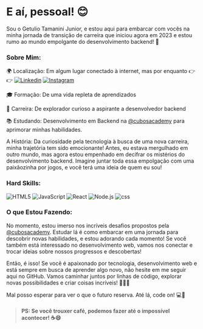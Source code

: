 # E aí, pessoal! :blush:
Sou o Getulio Tamanini Junior, e estou aqui para embarcar com vocês na minha jornada de transição de carreira que iniciou agora em 2023 e estou rumo ao mundo empolgante do desenvolvimento backend! 🎉

### Sobre Mim:

🌍 Localização: Em algum lugar conectado à internet, mas por enquanto 👉👉 [![Linkedin](https://img.shields.io/badge/LinkedIn-0077B5?style=for-the-badge&logo=linkedin&logoColor=white)](https://www.linkedin.com/in/getulio-tamanini-junior-202188100/) 
[![Instagram](https://img.shields.io/badge/Instagram-E4405F?style=for-the-badge&logo=instagram&logoColor=white)](https://www.instagram.com/jrtamanini/)

🎓 Formação: De uma vida repleta de aprendizados

💼 Carreira: De explorador curioso a aspirante a desenvolvedor backend

📚 Estudando: Desenvolvimento em Backend na [@cubosacademy](cubosacademy.com.br) para aprimorar minhas habilidades.

A História:
Da curiosidade pela tecnologia à busca de uma nova carreira, minha trajetória tem sido emocionante! Antes, eu estava mergulhado em outro mundo, mas agora estou empenhado em decifrar os mistérios do desenvolvimento backend. Imagine juntar toda essa empolgação com uma paixãozinha por jogos, e você terá uma ideia de quem eu sou!

### Hard Skills:

![HTML5](https://img.shields.io/badge/HTML5-E34F26?style=for-the-badge&logo=html5&logoColor=white)
![JavaScript](https://img.shields.io/badge/JavaScript-323330?style=for-the-badge&logo=javascript&logoColor=F7DF1E)
![React](https://img.shields.io/badge/React_Native-20232A?style=for-the-badge&logo=react&logoColor=61DAFB)
![Node.js](https://img.shields.io/badge/Hashnode-2962FF?style=for-the-badge&logo=hashnode&logoColor=white)
![css](https://img.shields.io/badge/postcss-DD3A0A?style=for-the-badge&logo=postcss&logoColor=white)

### O que Estou Fazendo:
No momento, estou imerso nos incríveis desafios propostos pela [@cubosacademy](cubosacademy.com.br). Estudar lá é como embarcar em uma jornada para descobrir novas habilidades, e estou adorando cada momento! Se você também está interessado no desenvolvimento web, vamos nos conectar e trocar ideias sobre nossos progressos e descobertas!

Então, é isso! Se você é apaixonado por tecnologia, desenvolvimento web e está sempre em busca de aprender algo novo, não hesite em me seguir aqui no GitHub. Vamos caminhar juntos por linhas de código, explorar novas possibilidades e criar coisas incríveis! 🚀👨‍💻

Mal posso esperar para ver o que o futuro reserva. Até lá, code on! 💻🌟



>#### PS: Se você trouxer café, podemos fazer até o impossível acontecer! ☕😄
